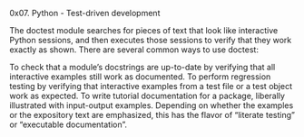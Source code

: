 0x07. Python - Test-driven development

The doctest module searches for pieces of text that look like interactive Python sessions, and then executes those sessions to verify that they work exactly as shown. There are several common ways to use doctest:

To check that a module’s docstrings are up-to-date by verifying that all interactive examples still work as documented.
To perform regression testing by verifying that interactive examples from a test file or a test object work as expected.
To write tutorial documentation for a package, liberally illustrated with input-output examples. Depending on whether the examples or the expository text are emphasized, this has the flavor of “literate testing” or “executable documentation”.
